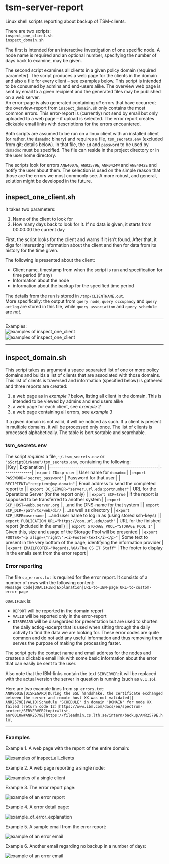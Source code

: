 # tsm-server-report
Linux shell scripts reporting about backup of TSM-clients.

There are two scripts:  
`inspect_one_client.sh`  
`inspect_domain.sh`

The first is intended for an interactive investigation of one specific node. A node name is required and an optional number, specifying the number of days back to examine, may be given.

The second script examines all clients in a given policy domain (required parameter). The script produces a web page for the clients in the domain and also a file for every client – see examples below. This script is intended to be consumed by admins and end-users alike. The overview web page is sent by email to a given recipient and the generated files may be published 
on a web server.  
An error-page is also generated containing _all_ errors that have occurred; the overview-report from `inspect_domain.sh` only contains the most common errors. This error-report is (currently) not send by email but only uploaded to a web page – if upload is selected. The error report creates clickable email links with descriptions for the errors encountered. 

Both scripts are assumed to be run on a linux client with an installed client (or rather, the `dsmadmc` binary) and requires a file, `tsm_secrets.env` (excluded from git; details below). 
In that file, the `id` and `password` to be used by `dsmadmc` must be specified. The file can reside in the project directory or in the user home directory.

The scripts look for errors `ANE4007E`, `ANR2579E`, `ANR0424W` and `ANE4042E` and notify the user about them. The selection is used on the simple reason that those are the errors we most 
commonly see. A more robust, and general, solution might be developed in the future.


## inspect\_one\_client.sh
It takes two parameters:

  1. Name of the client to look for
  2. How many days back to look for it. If no data is given, it starts from 00:00:00 the current day

First, the script looks for the client and warns if it isn’t found. After that, it digs for interesting information about the client and then for data from its history for the time given. 

The following is presented about the client:

  * Client name, timestamp from when the script is run and specification for time period (if any)
  * Information about the node
  * information about the backup for the specified time period

The details from the run is stored in `/tmp/CLIENTNAME.out`.  
More specifically: the output from `query node`, `query occupancy` and `query actlog` are stored in this file, while `query association` and `query schedule` are _not_. 

-----

Examples:  
![examples of inspect_one_client](examples_of_inspect_one_client_1v.png)  
![examples of inspect_one_client](examples_of_inspect_one_client_2v.png)

-----

## inspect\_domain.sh

This script takes as argument a space separated list of one or more policy domains and builds a list of clients that are associated with those domains.  
This list of clients is traversed and information (specified below) is gathered and three reports are created:
  1. a web page as in _example 1_ below, listing all client in the domain. This is intended to be viewed by admins and end users alike
  2. a web page for each client, see _example 2_
  3. a web page containing all errors, see _example 3_

If a given domain is not valid, it will be noticed as such. If a client is present in multiple domains, it will be processed only once. The list of clients is processed alphabetically. The 
table is bort sortable and searchable.

### tsm_secrets.env

The script *requires* a file, `~/.tsm_secrets.env` or `"$ScriptDirName"/tsm_secrets.env`, containing the following:  
| Key                                                  | Explanation |
|------------------------------------------------------|--------------|
| `export ID=sp-user`                                  | User name for `dsmadmc` |
| `export PASSWORD='secret_password'`                  | Password for that user |
| `RECIPIENT="recipient@my.domain"`                    | Email address to send the completed report to |
| `export OC_SERVER="server.url.edu:portnumber"`       | URL for the Operations Server (for the report only) |
| `export SCP=true`                                    | If the report is supposed to be transferred to another system |
| `export SCP_HOST=webb.server.org`                    | ...and the DNS-name for that system |
| `export SCP_DIR=/path/to/web/dir/`                   | ...as well as directory |
| `export SCP_USER=username`                           | ...and user name to log in as (using stored ssh-keys) |
| `export PUBLICATION_URL="https://com.url.edu/path"`  | URL for the finished report (included in the email) |
| `export STORAGE_POOL="STORAGE_POOL_1"`               | Given this, size and usage of the Storage Pool will be presented |
| `export FOOTER="<p align=\"right\"><i>Footer-text</i></p>"` | Some text to present in the very bottom of the page, identifying the information provider |
| `export EMAILFOOTER="Regards,%0A/The CS IT Staff"`   | The footer to display in the emails sent from the error report |


### Error reporting

The file `sp_errors.txt` is required for the error report. It consists of a number of rows with the following content:  
`Message Code|QUALIFIER|Explanation|URL-to-IBM-page|URL-to-custom-error-page`  

`QUALIFIER` is:

  * `REPORT` will be reported in the domain report  
  * `VALID` will be reported only in the error-report  
  * `DISREGARD` will be disregarded for presentation but are used to shorten the daily actlog-excerpt that is used when sifting through the 
daily activity to find the data we are looking for. These error codes are quite common and do not add any useful information and thus 
removing them serves the purpose of making the processing faster.

The script gets the contact name and email address for the nodes and creates a clickable email link with some basic information about the error that can easily be sent to the user.

Also note that the IBM-links contain the text `SERVERVER`: it will be replaced with the actual version the server in question is running (such as `8.1.16`).

Here are two example lines from `sp_errors.txt`:  
`ANR8601E|DISREGARD|During the SSL handshake, the certificate exchanged between the server and remote host XX was not validated||`  
`ANR2579E|VALID|Schedule 'SCHEDULE' in domain 'DOMAIN' for node XX failed (return code 12)|https://www.ibm.com/docs/en/spectrum-protect/SERVERVER?topic=list-anr0010w#ANR2579E|https://fileadmin.cs.lth.se/intern/backup/ANR2579E.html`

-----

### Examples

Example 1. A web page with the report of the entire domain:

![examples of inspect_all_clients](example_of_inspect_all_backup-report.png)

Example 2. A web page reporting a single node:

![examples of a single client](example_of_backup-report_one_client.png)

Example 3. The error report page: 

![example of an error report](example_of_error-report.png)

Example 4. A error detail page:

![example_of_error_explanation](example_of_error_explanation.png)

Example 5. A sample email from the error report:

![example of an error email](example_of_error_email.png)

Example 6. Another email regarding no backup in a number of days:

![example of an error email](example_of_no_backup_email.png)